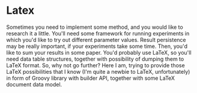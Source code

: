 # Latex

Sometimes you need to implement some method, and you would like to research it a little.
You'll need some framework for running experiments in which you'd like to try out different parameter values.
Result persistence may be really important, if your experiments take some time.
Then, you'd like to sum your results in some paper. You'd probably use LaTeX, so you'll need
data table structures, together with possibility of dumping them to LaTeX format.
So, why not go further? Here I am, trying to provide those LaTeX possibilities that I know (I'm quite a newbie
to LaTeX, unfortunately) in form of Groovy library with builder API, together with some LaTeX document data model.
